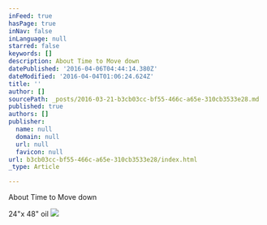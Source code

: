 ```yaml
---
inFeed: true
hasPage: true
inNav: false
inLanguage: null
starred: false
keywords: []
description: About Time to Move down
datePublished: '2016-04-06T04:44:14.380Z'
dateModified: '2016-04-04T01:06:24.624Z'
title: ''
author: []
sourcePath: _posts/2016-03-21-b3cb03cc-bf55-466c-a65e-310cb3533e28.md
published: true
authors: []
publisher:
  name: null
  domain: null
  url: null
  favicon: null
url: b3cb03cc-bf55-466c-a65e-310cb3533e28/index.html
_type: Article

---
```

About Time to Move down

24"x 48" oil
![](https://the-grid-user-content.s3-us-west-2.amazonaws.com/617272b0-2d8b-4687-98d8-dce876b0d128.jpg)